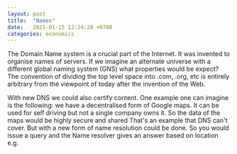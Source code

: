 ```yaml
---
layout: post
title:  "Names"
date:   2021-01-15 12:24:28 +0700
categories: economics
---
```

The Domain Name system is a crucial part of the Internet. It was invented to organise names of servers.
If we imagine an alternate universe with a different global naming system (GNS) what properties would be expect?
The convention of dividing the top level space into .com, .org, etc is entirely arbitrary from the viewpoint of today after the invention of the Web.

With new DNS we could also certify content. One example one can imagine is the following: we have a decentralised form of Google maps. It can be used for self driving  but not a single company owns it. So the data of the maps would be highly secure and shared
That's an example that DNS can't cover. But with a new form of name resolution could be done. So you would issue a query and the Name resolver gives an answer based on location e.g.
